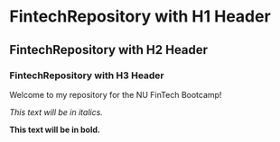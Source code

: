 # FintechRepository with H1 Header

## FintechRepository with H2 Header

### FintechRepository with H3 Header

Welcome to my repository for the NU FinTech Bootcamp!

*This text will be in italics.*

**This text will be in bold.**